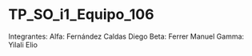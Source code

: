 # TP_SO_i1_Equipo_106

Integrantes:
Alfa: Fernández Caldas Diego
Beta: Ferrer Manuel 
Gamma: Yilali Elio

